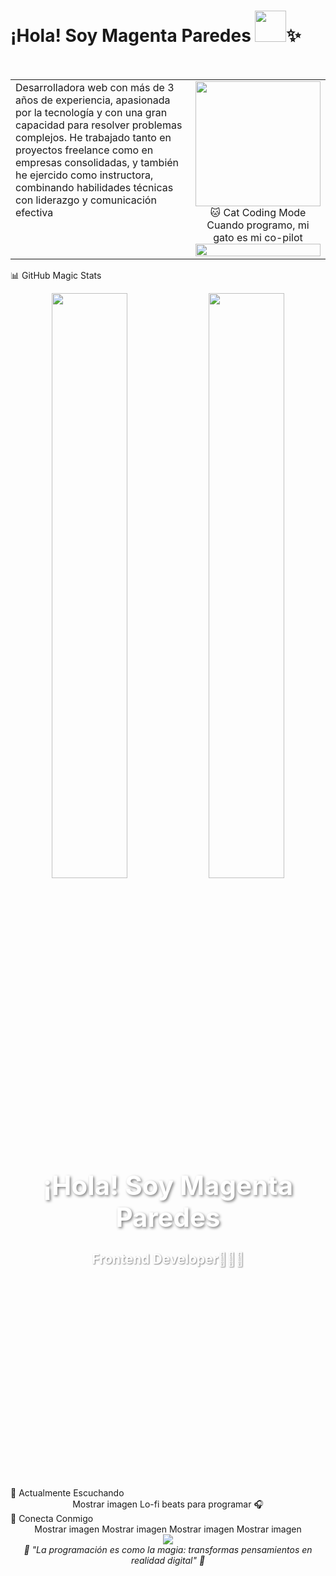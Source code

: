 # ¡Hola! Soy Magenta Paredes <img src="https://media.giphy.com/media/mGcNjsfWAjY5AEZNw6/giphy.gif" width="50">✨

<div align="center">
  <div style="position: absolute; top: 50%; left: 50%; transform: translate(-50%, -50%); z-index: 10;">
    <h1 style="color: white; font-size: 3em; text-shadow: 2px 2px 4px rgba(0,0,0,0.5);">¡Hola! Soy Magenta Paredes</h1>
    <h2 style="color: white; font-size: 1.5em; text-shadow: 1px 1px 2px rgba(0,0,0,0.5);">Frontend Developer👩‍💻✨</h2>
  </div>
</div>
<br>
<table width="100%">
<tr>
<td width="60%" valign="top">
Desarrolladora web con más de 3 años de experiencia,
 apasionada por la tecnología y con una gran capacidad para
 resolver problemas complejos. He trabajado tanto en
 proyectos freelance como en empresas consolidadas, y
 también he ejercido como instructora, combinando
 habilidades técnicas con liderazgo y comunicación efectiva
</td>
<td width="40%" valign="top">
<div align="center">
<img src="https://media1.giphy.com/media/v1.Y2lkPTc5MGI3NjExemVuM3kzdGtiOGRybHF2ZjdnZ20waWo5ZmM1aGVjZ2tuYXNncWdwaCZlcD12MV9pbnRlcm5hbF9naWZfYnlfaWQmY3Q9Zw/lJNoBCvQYp7nq/giphy.gif" width="200"/>
🐱 Cat Coding Mode
Cuando programo, mi gato es mi co-pilot
<img src="https://github-readme-stats.vercel.app/api?username=TU-USERNAME&show_icons=true&theme=radical&hide_border=true&bg_color=30,e96443,904e95&title_color=fff&text_color=fff&icon_color=fff" width="100%"/>

</table>

📊 GitHub Magic Stats
<div align="center">
  <img src="https://github-readme-streak-stats.herokuapp.com/?user=TU-USERNAME&theme=radical&hide_border=true&background=30,e96443,904e95&stroke=fff&ring=fff&fire=fff&currStreakLabel=fff" width="49%"/>
  <img src="https://github-readme-activity-graph.vercel.app/graph?username=TU-USERNAME&custom_title=Magenta's%20Coding%20Journey&bg_color=e96443&color=ffffff&line=ffffff&point=ffffff&area=true&hide_border=true" width="49%"/>
</div>
🎵 Actualmente Escuchando
<div align="center">
Mostrar imagen
Lo-fi beats para programar 🎧
</div>
🌈 Conecta Conmigo
<div align="center">
Mostrar imagen
Mostrar imagen
Mostrar imagen
Mostrar imagen
</div>

<div align="center">
  <img src="https://readme-typing-svg.herokuapp.com?font=Fira+Code&size=18&duration=3000&pause=1000&color=E96443&center=true&vCenter=true&width=600&lines=Transformando+café+en+código+desde+2023+☕;Creando+experiencias+web+mágicas+✨;Siempre+lista+para+el+siguiente+desafío+🚀;Powered+by+dulces+y+amor+por+los+gatos+🐱💕" />
</div>
<div align="center">
  <i>💫 "La programación es como la magia: transformas pensamientos en realidad digital" 💫</i>
</div>
